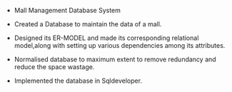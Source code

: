- Mall Management Database System

- Created a Database to maintain the data of a mall.
- Designed its ER-MODEL and made its corresponding relational model,along with setting up various dependencies among its attributes.
- Normalised database to maximum extent to remove redundancy and reduce the space wastage.
- Implemented the database in Sqldeveloper.
